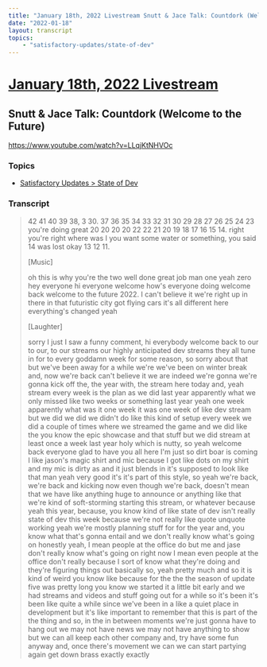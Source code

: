 ```yaml
---
title: "January 18th, 2022 Livestream Snutt & Jace Talk: Countdork (Welcome to the Future)"
date: "2022-01-18"
layout: transcript
topics:
    - "satisfactory-updates/state-of-dev"
---
```

# [January 18th, 2022 Livestream](../2022-01-18.md)
## Snutt & Jace Talk: Countdork (Welcome to the Future)
https://www.youtube.com/watch?v=LLqjKtNHVOc

### Topics
* [Satisfactory Updates > State of Dev](../topics/satisfactory-updates/state-of-dev.md)

### Transcript

> 42 41 40 39 38, 3 30. 37 36 35 34 33 32 31 30 29 28 27 26 25 24 23 you're doing great 20 20 20 20 22 22 21 20 19 18 17 16 15 14. right you're right where was I you want some water or something, you said 14 was lost okay 13 12 11.
>
> [Music]
>
> oh this is why you're the two well done great job man one yeah zero hey everyone hi everyone welcome how's everyone doing welcome back welcome to the future 2022. I can't believe it we're right up in there in that futuristic city got flying cars it's all different here everything's changed yeah
>
> [Laughter]
>
> sorry I just I saw a funny comment, hi everybody welcome back to our to our, to our streams our highly anticipated dev streams they all tune in for to every goddamn week for some reason, so sorry about that but we've been away for a while we're we've been on winter break and, now we're back can't believe it we are indeed we're gonna we're gonna kick off the, the year with, the stream here today and, yeah stream every week is the plan as we did last year apparently what we only missed like two weeks or something last year yeah one week apparently what was it one week it was one week of like dev stream but we did we did we didn't do like this kind of setup every week we did a couple of times where we streamed the game and we did like the you know the epic showcase and that stuff but we did stream at least once a week last year holy which is nutty, so yeah welcome back everyone glad to have you all here I'm just so dirt boar is coming I like jason's magic shirt and mic because I got like dots on my shirt and my mic is dirty as and it just blends in it's supposed to look like that man yeah very good it's it's part of this style, so yeah we're back, we're back and kicking now even though we're back, doesn't mean that we have like anything huge to announce or anything like that we're kind of soft-storming starting this stream, or whatever because yeah this year, because, you know kind of like state of dev isn't really state of dev this week because we're not really like quote unquote working yeah we're mostly planning stuff for for the year and, you know what that's gonna entail and we don't really know what's going on honestly yeah, I mean people at the office do but me and jase don't really know what's going on right now I mean even people at the office don't really because I sort of know what they're doing and they're figuring things out basically so, yeah pretty much and so it is kind of weird you know like because for the the the season of update five was pretty long you know we started it a little bit early and we had streams and videos and stuff going out for a while so it's been it's been like quite a while since we've been in a like a quiet place in development but it's like important to remember that this is part of the the thing and so, in the in between moments we're just gonna have to hang out we may not have news we may not have anything to show but we can all keep each other company and, try have some fun anyway and, once there's movement we can we can start partying again get down brass exactly exactly
